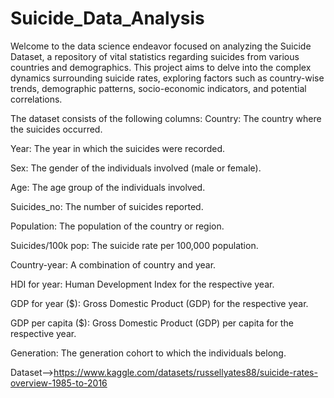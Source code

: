 # Suicide_Data_Analysis
Welcome to the data science endeavor focused on analyzing the Suicide Dataset, a repository of vital statistics regarding suicides from various countries and demographics. This project aims to delve into the complex dynamics surrounding suicide rates, exploring factors such as country-wise trends, demographic patterns, socio-economic indicators, and potential correlations.

The dataset consists of the following columns:
Country: The country where the suicides occurred.

Year: The year in which the suicides were recorded.

Sex: The gender of the individuals involved (male or female).

Age: The age group of the individuals involved.

Suicides_no: The number of suicides reported.

Population: The population of the country or region.

Suicides/100k pop: The suicide rate per 100,000 population.

Country-year: A combination of country and year.

HDI for year: Human Development Index for the respective year.

GDP for year ($): Gross Domestic Product (GDP) for the respective year.

GDP per capita ($): Gross Domestic Product (GDP) per capita for the respective year.

Generation: The generation cohort to which the individuals belong.

Dataset-->https://www.kaggle.com/datasets/russellyates88/suicide-rates-overview-1985-to-2016
